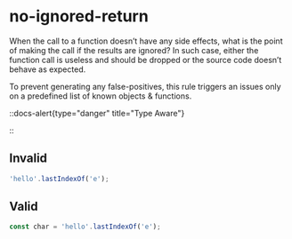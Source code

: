 # no-ignored-return

When the call to a function doesn’t have any side effects, what is the point of making the call if the results are ignored? In such case, either the function call is useless and should be dropped or the source code doesn’t behave as expected.

To prevent generating any false-positives, this rule triggers an issues only on a predefined list of known objects &amp; functions.

::docs-alert{type="danger" title="Type Aware"}

<!-- You need to enable type aware configuration to use this rule.
Please visit the [Typescript configuration](/configs/typescript#configuration) page for more information. -->

::

## Invalid

```js invalid
'hello'.lastIndexOf('e');
```

## Valid

```js valid
const char = 'hello'.lastIndexOf('e');
```
